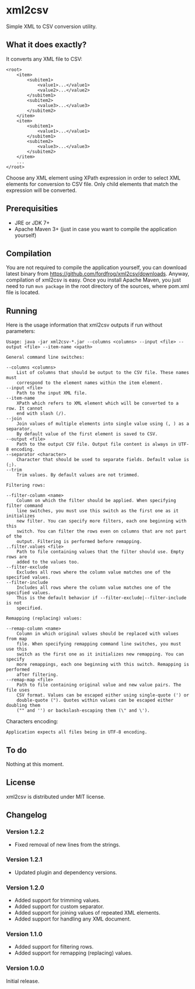# xml2csv

Simple XML to CSV conversion utility.

## What it does exactly?

It converts any XML file to CSV:

    <root>
        <item>
        	<subitem1>
	            <value1>...</value1>
	            <value2>...</value2>
        	</subitem1>
        	<subitem2>
	            <value3>...</value3>
        	</subitem2>
        </item>
        <item>
            <subitem1>
	            <value1>...</value1>
        	</subitem1>
        	<subitem2>
	            <value3>...</value3>
        	</subitem2>
        </item>
        ...
    </root>

Choose any XML element using XPath expression in order to select XML elements
for conversion to CSV file. Only child elements that match the expression will
be converted.

## Prerequisities

* JRE or JDK 7+
* Apache Maven 3+ (just in case you want to compile the application yourself)

## Compilation

You are not required to compile the application yourself, you can download
latest binary from https://github.com/fordfrog/xml2csv/downloads. Anyway,
compilation of xml2csv is easy. Once you install Apache Maven, you just need
to run `mvn package` in the root directory of the sources, where pom.xml file is
located.

## Running

Here is the usage information that xml2csv outputs if run without parameters:

    Usage: java -jar xml2csv-*.jar --columns <columns> --input <file> --output <file> --item-name <xpath>

    General command line switches:

    --columns <columns>
        List of columns that should be output to the CSV file. These names must
        correspond to the element names within the item element.
    --input <file>
        Path to the input XML file.
    --item-name
        XPath which refers to XML element which will be converted to a row. It cannot
        end with slash (/).
    --join
        Join values of multiple elements into single value using (, ) as a separator.
        By default value of the first element is saved to CSV.
    --output <file>
        Path to the output CSV file. Output file content is always in UTF-8 encoding.
    --separator <character>
        Character that should be used to separate fields. Default value is (;).
    --trim
        Trim values. By default values are not trimmed.

    Filtering rows:

    --filter-column <name>
        Column on which the filter should be applied. When specifying filter command
        line switches, you must use this switch as the first one as it initializes
        new filter. You can specify more filters, each one beginning with this
        switch. You can filter the rows even on columns that are not part of the
        output. Filtering is performed before remapping.
    ..filter.values <file>
        Path to file containing values that the filter should use. Empty rows are
        added to the values too.
    --filter-exclude
        Excludes all rows where the column value matches one of the specified values.
    --filter-include
        Includes all rows where the column value matches one of the specified values.
        This is the default behavior if --filter-exclude|--filter-include is not
        specified.

    Remapping (replacing) values:

    --remap-column <name>
        Column in which original values should be replaced with values from map
        file. When specifying remapping command line switches, you must use this
        switch as the first one as it initializes new remapping. You can specify
        more remappings, each one beginning with this switch. Remapping is performed
        after filtering.
    --remap-map <file>
        Path to file containing original value and new value pairs. The file uses
        CSV format. Values can be escaped either using single-quote (') or
        double-quote ("). Quotes within values can be escaped either doubling them
        ("" and '') or backslash-escaping them (\" and \').

Characters encoding:

    Application expects all files being in UTF-8 encoding.

## To do

Nothing at this moment.

## License

xml2csv is distributed under MIT license.

## Changelog

### Version 1.2.2

* Fixed removal of new lines from the strings.

### Version 1.2.1

* Updated plugin and dependency versions.

### Version 1.2.0

* Added support for trimming values.
* Added support for custom separator.
* Added support for joining values of repeated XML elements.
* Added support for handling any XML document.

### Version 1.1.0

* Added support for filtering rows.
* Added support for remapping (replacing) values.

### Version 1.0.0

Initial release.
